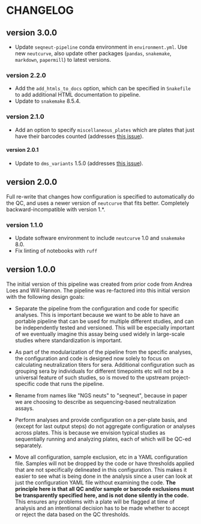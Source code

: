 # CHANGELOG

## version 3.0.0
- Update `seqneut-pipeline` conda environment in `environment.yml`. Use new `neutcurve`, also update other packages (`pandas`, `snakemake`, `markdown`, `papermill`) to latest versions.

### version 2.2.0
- Add the `add_htmls_to_docs` option, which can be specified in `Snakefile` to add additional HTML documentation to pipeline.
- Update to `snakemake` 8.5.4.

### version 2.1.0
- Add an option to specify `miscellaneous_plates` which are plates that just have their barcodes counted (addresses [this issue](https://github.com/jbloomlab/seqneut-pipeline/issues/26)).

#### version 2.0.1
- Update to `dms_variants` 1.5.0 (addresses [this issue](https://github.com/jbloomlab/seqneut-pipeline/issues/24)).

## version 2.0.0
Full re-write that changes how configuration is specified to automatically do the QC, and uses a newer version of `neutcurve` that fits better. Completely backward-incompatible with version 1.*.

### version 1.1.0
- Update software environment to include `neutcurve` 1.0 and `snakemake` 8.0.
- Fix linting of notebooks with `ruff`

## version 1.0.0
The initial version of this pipeline was created from prior code from Andrea Loes and Will Hannon.
The pipeline was re-factored into this initial version with the following design goals:

  - Separate the pipeline from the configuration and code for specific analyses. This is important because we want to be able to have an portable pipeline that can be used for multiple different studies, and can be independently tested and versioned. This will be especially important of we eventually imagine this assay being used widely in large-scale studies where standardization is important.

  - As part of the modularization of the pipeline from the specific analyses, the configuration and code is designed now solely to focus on calculating neutralization titers for sera. Additional configuration such as grouping sera by individuals for different timepoints etc will not be a universal feature of such studies, so is moved to the upstream project-specific code that runs the pipeline.

  - Rename from names like "NGS neuts" to "seqneut", because in paper we are choosing to describe as sequencing-based neutralization assays.

  - Perform analyses and provide configuration on a per-plate basis, and (except for last output steps) do not aggregate configuration or analyses across plates. This is because we envision typical studies as sequentially running and analyzing plates, each of which will be QC-ed separately.

  - Move all configuration, sample exclusion, etc in a YAML configuration file. Samples will not be dropped by the code or have thresholds applied that are not specifically delineated in this configuration. This makes it easier to see what is being done in the analysis since a user can look at just the configuration YAML file without examining the code. **The principle here is that all QC and/or sample or barcode exclusions must be transparently specified here, and is not done silently in the code.** This ensures any problems with a plate will be flagged at time of analysis and an intentional decision has to be made whether to accept or reject the data based on the QC thresholds.
